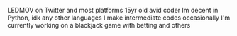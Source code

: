 LEDMOV on Twitter and most platforms
15yr old avid coder
Im decent in Python, idk any other languages 
I make intermediate codes occasionally
I'm currently working on a blackjack game with betting and others
